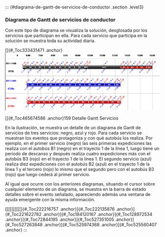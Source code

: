 ::: {#diagrama-de-gantt-de-servicios-de-conductor .section .level3}
### Diagrama de Gantt de servicios de conductor

Con este tipo de diagrama se visualiza la solución, desglosada por los
servicios que participan en ella. Para cada servicio que participa en la
solución se muestra toda su actividad diaria.

[]{#_Toc333431471 .anchor}![](../media/file242.png)

[]{#_Toc465674586 .anchor}159 Detalle Gantt Servicios

En la ilustración, se muestra un detalle de un diagrama de Gantt de
servicios de tres servicios: negro, azul y rojo. Para cada servicio se
muestran los eventos que protagoniza y con qué autobús los realiza. Por
ejemplo, en el primer servicio (negro) las seis primeras expediciones
las realiza con el autobús B1 (negro) en el trayecto 1 de la línea 1,
luego tiene un periodo de descanso y después realiza cuatro expediciones
más con el autobús B3 (rojo) en el trayecto 1 de la línea 1. El segundo
servicio (azul) realiza diez expediciones con el autobús B2 (azul) en el
trayecto 1 de la línea 1 y el tercero (rojo) lo mismo que el segundo
pero con el autobús B3 (rojo) que luego cederá al primer servicio.

Al igual que ocurre con los anteriores diagramas, situando el cursor
sobre cualquier elemento de un diagrama, se muestra en la barra de
estado detalles sobre el evento señalado, apareciendo además una ventana
de ayuda emergente con la misma información.

[[[[[[[[[[]{#_Toc222216757 .anchor}]{#_Toc222135876
.anchor}]{#_Toc221622782 .anchor}]{#_Toc184120167
.anchor}]{#_Toc128972534 .anchor}]{#_Toc72844195
.anchor}]{#_Toc527351005 .anchor}]{#_Toc527263848
.anchor}]{#_Toc525974368 .anchor}]{#_Toc525560407 .anchor}
:::
